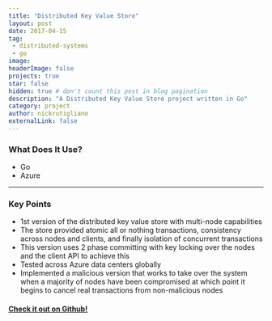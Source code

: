 ```yaml
---
title: "Distributed Key Value Store"
layout: post
date: 2017-04-15 
tag:
 - distributed-systems
 - go
image: 
headerImage: false
projects: true
star: false
hidden: true # don't count this post in blog pagination
description: "A Distributed Key Value Store project written in Go"
category: project
author: nickrutigliano
externalLink: false
---
```


### What Does It Use?

- Go
- Azure

---

### Key Points

- 1st version of the distributed key value store with multi-node capabilities
- The store provided atomic all or nothing transactions, consistency across nodes and clients, and finally isolation of concurrent transactions
- This version uses 2 phase committing with key locking over the nodes and the client API to achieve this
- Tested across Azure data centers globally
- Implemented a malicious version that works to take over the system when a majority of nodes have been compromised at which point it begins to cancel real transactions from non-malicious nodes

#### [Check it out on Github!](https://www.github.com/rutigs/kvstore)
